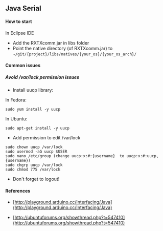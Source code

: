 Java Serial
-----------

#### How to start

In Eclipse IDE
- Add the RXTXcomm.jar in libs folder
- Point the native directory (of RXTXcomm.jar) to `~/git/{project}/libs/natives/{your_os}/{your_os_arch}/`

#### Common issues

##### Avoid /var/lock permission issues

- Install uucp library:

In Fedora:
```
sudo yum install -y uucp
```

In Ubuntu:
```
sudo apt-get install -y uucp
```

- Add permission to edit /var/lock

```
sudo chown uucp /var/lock
sudo usermod -aG uucp $USER
sudo nano /etc/group (change uucp:x:#:{username}  to uucp:x:#:uucp,{username})
sudo chgrp uucp /var/lock
sudo chmod 775 /var/lock
```

- Don't forget to logout!

#### References

- [http://playground.arduino.cc/Interfacing/Java](http://playground.arduino.cc/Interfacing/Java)

- [http://ubuntuforums.org/showthread.php?t=547410](http://ubuntuforums.org/showthread.php?t=547410)
